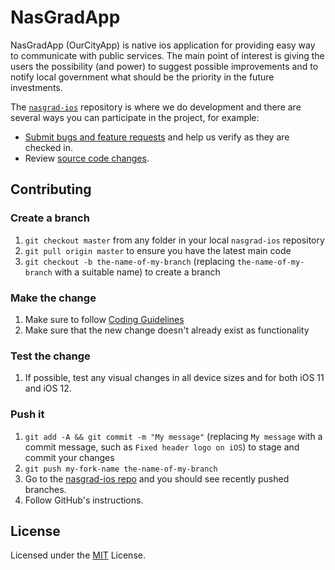 # NasGradApp

NasGradApp (OurCityApp) is native ios application for providing easy way to communicate with public services. The main point of interest is giving the users the possibility (and power) to suggest possible improvements and to notify local government what should be the priority in the future investments.

The [`nasgrad-ios`](https://github.com/NasGradApp/nasgrad-ios) repository is where we do development and there are several ways you can participate in the project, for example:

* [Submit bugs and feature requests](https://github.com/NasGradApp/nasgrad-ios/issues) and help us verify as they are checked in.
* Review [source code changes](https://github.com/NasGradApp/nasgrad-ios/pulls).

## Contributing

### Create a branch

1. `git checkout master` from any folder in your local `nasgrad-ios` repository
1. `git pull origin master` to ensure you have the latest main code
1. `git checkout -b the-name-of-my-branch` (replacing `the-name-of-my-branch` with a suitable name) to create a branch

### Make the change

1. Make sure to follow [Coding Guidelines](https://github.com/raywenderlich/swift-style-guide)
1. Make sure that the new change doesn't already exist as functionality

### Test the change

1. If possible, test any visual changes in all device sizes and for both iOS 11 and iOS 12.

### Push it

1. `git add -A && git commit -m "My message"` (replacing `My message` with a commit message, such as `Fixed header logo on iOS`) to stage and commit your changes
1. `git push my-fork-name the-name-of-my-branch`
1. Go to the [nasgrad-ios repo](https://github.com/NasGradApp/nasgrad-ios) and you should see recently pushed branches.
1. Follow GitHub's instructions.

## License

Licensed under the [MIT](LICENSE) License.
